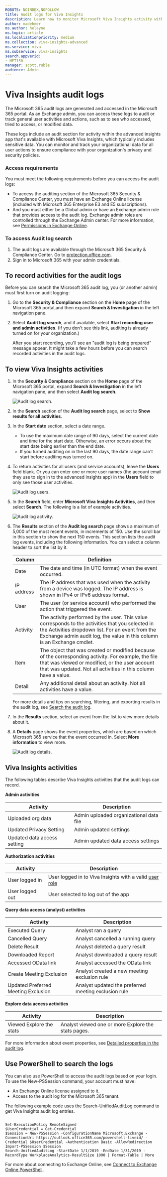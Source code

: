 ```yaml
---
ROBOTS: NOINDEX,NOFOLLOW
title: Audit logs for Viva Insights
description: Learn how to monitor Microsoft Viva Insights activity with audit logs
author: madehmer
ms.author: helayne
ms.topic: article
ms.localizationpriority: medium 
ms.collection: viva-insights-advanced 
ms.service: viva 
ms.subservice: viva-insights 
search.appverid: 
- MET150 
manager: scott.ruble
audience: Admin
---
```


# Viva Insights audit logs

The Microsoft 365 audit logs are generated and accessed in the Microsoft 365 portal. As an Exchange admin, you can access these logs to audit or track general user activities and actions, such as to see who accessed, tried to access, or modified data.

These logs include an audit section for activity within the advanced insights app that's available with Microsoft Viva Insights, which typically includes sensitive data. You can monitor and track your organizational data for all user actions to ensure compliance with your organization's privacy and security policies.

### Access requirements

You must meet the following requirements before you can access the audit logs:

* To access the auditing section of the Microsoft 365 Security & Compliance Center, you must have an Exchange Online license (included with Microsoft 365 Enterprise E3 and E5 subscriptions).
* And you must either be a Global admin or have an Exchange admin role that provides access to the audit log. Exchange admin roles are controlled through the Exchange Admin center. For more information, see [Permissions in Exchange Online](/exchange/permissions-exo/permissions-exo).

### To access Audit log search

1. The audit logs are available through the Microsoft 365 Security & Compliance Center. Go to [protection.office.com](https://protection.office.com).
2. Sign in to Microsoft 365 with your admin credentials.

## To record activities for the audit logs

Before you can search the Microsoft 365 audit log, you (or another admin) must first turn on audit logging:

1. Go to the **Security & Compliance** section on the **Home** page of the Microsoft 365 portal,and then expand **Search & Investigation** in the left navigation pane.
2. Select **Audit log search**, and if available, select **Start recording user and admin activities**. (If you don't see this link, auditing is already turned on for your organization.)

   After you start recording, you'll see an "audit log is being prepared" message appear. It might take a few hours before you can search recorded activities in the audit logs.

## To view Viva Insights activities

1. In the **Security & Compliance** section on the **Home** page of the Microsoft 365 portal, expand **Search & Investigation** in the left navigation pane, and then select **Audit log search**.

    ![Audit log search.](../Images/WpA/privacy/audit-search.png)

2. In the **Search** section of the **Audit log search** page, select to **Show results for all activities**.
3. In the **Start date** section, select a date range. 
   * To use the maximum date range of 90 days, select the current date and time for the start date. Otherwise, an error occurs about the start date being earlier than the end date. 
   * If you turned auditing on in the last 90 days, the date range can't start before auditing was turned on.
4. To return activities for all users (and service accounts), leave the **Users** field blank. Or you can enter one or more user names (the account email they use to sign in to the advanced insights app) in the **Users** field to only see those user activities.

    ![Audit log users.](../Images/WpA/privacy/audit-users.png)

5. In the **Search** field, enter **Microsoft Viva Insights Activities**, and then select **Search**. The following is a list of example activities.

    ![Audit log activity.](../Images/WpA/privacy/audit-activity.png)

6. The **Results** section of the **Audit log search** page shows a maximum of 5,000 of the most recent events, in increments of 150. Use the scroll bar in this section to show the next 150 events. This section lists the audit log events, including the following information. You can select a column header to sort the list by it.

   Column|Definition
   ------|-----------
   Date |The date and time (in UTC format) when the event occurred.
   IP address |The IP address that was used when the activity from a device was logged. The IP address is shown in IPv4 or IPv6 address format.
   User |The user (or service account) who performed the action that triggered the event.
   Activity |The activity performed by the user. This value corresponds to the activities that you selected in the Activities dropdown list. For an event from the Exchange admin audit log, the value in this column is an Exchange cmdlet.
   Item |The object that was created or modified because of the corresponding activity. For example, the file that was viewed or modified, or the user account that was updated. Not all activities in this column have a value.
   Detail |Any additional detail about an activity. Not all activities have a value.

   For more details and tips on searching, filtering, and exporting results in the audit log, see [Search the audit log](/office365/securitycompliance/search-the-audit-log-in-security-and-compliance).

7. In the **Results** section, select an event from the list to view more details about it.
8. A **Details** page shows the event properties, which are based on which Microsoft 365 service that the event occurred in. Select **More information** to view more.

    ![Audit log details.](../Images/WpA/privacy/audit-details.png)

## Viva Insights activities

The following tables describe Viva Insights activities that the audit logs can record.

**Admin activities**

Activity |Description
-----|-----------
Uploaded org data |Admin uploaded organizational data file
Updated Privacy Setting |Admin updated settings
Updated data access setting |Admin updated data access settings

**Authorization activities**

Activity |Description
-----|-----------
User logged in |User logged in to Viva Insights with a valid [user role](../use/user-roles.md)
User logged out |User selected to log out of the app

**Query data access (analyst) activities**

Activity |Description
-----|-----------
Executed Query |Analyst ran a query
Cancelled Query |Analyst cancelled a running query
Delete Result |Analyst deleted a query result
Downloaded Report |Analyst downloaded a query result
Accessed OData link |Analyst accessed the OData link
Create Meeting Exclusion |Analyst created a new meeting exclusion rule
Updated Preferred Meeting Exclusion |Analyst updated the preferred meeting exclusion rule

**Explore data access activities**

Activity |Description
-----|-----------
Viewed Explore the stats |Analyst viewed one or more Explore the stats pages.

For more information about event properties, see [Detailed properties in the audit log](/office365/securitycompliance/detailed-properties-in-the-office-365-audit-log).

## Use PowerShell to search the logs

You can also use PowerShell to access the audit logs based on your login. To use the New-PSSession command, your account must have:

* An Exchange Online license assigned to it.
* Access to the audit log for the Microsoft 365 tenant.

The following example code uses the Search-UnifiedAuditLog command to get Viva Insights audit log entries.

```

Set-ExecutionPolicy RemoteSigned
$UserCredential = Get-Credential
$Session = New-PSSession -ConfigurationName Microsoft.Exchange -ConnectionUri https://outlook.office365.com/powershell-liveid/ -Credential $UserCredential -Authentication Basic -AllowRedirection
Import-PSSession $Session
Search-UnifiedAuditLog -StartDate 1/1/2019 -EndDate 1/31/2019 -RecordType WorkplaceAnalytics-ResultSize 1000 | Format-Table | More

```

For more about connecting to Exchange Online, see [Connect to Exchange Online PowerShell](/powershell/exchange/exchange-online/connect-to-exchange-online-powershell/connect-to-exchange-online-powershell).